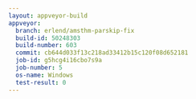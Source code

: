 ```yaml
---
layout: appveyor-build
appveyor:
  branch: erlend/amsthm-parskip-fix
  build-id: 50248303
  build-number: 603
  commit: cb644d033f13c218ad33412b15c120f08d652181
  job-id: g5hcg4i16cbo7s9a
  job-number: 5
  os-name: Windows
  test-result: 0
---
```

